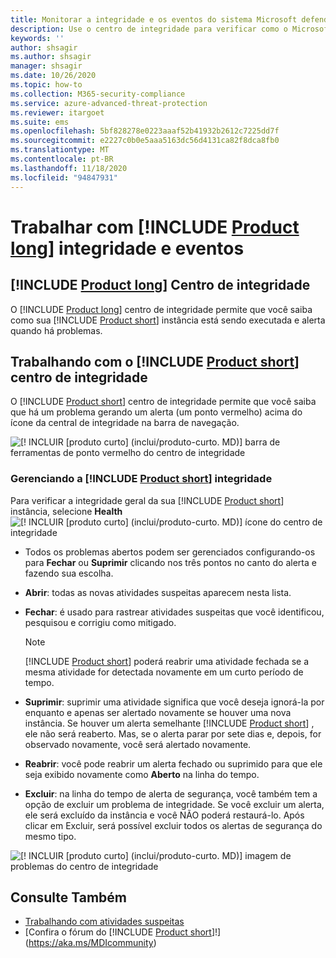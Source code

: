 ```yaml
---
title: Monitorar a integridade e os eventos do sistema Microsoft defender for Identity
description: Use o centro de integridade para verificar como o Microsoft defender for Identity Service está funcionando e seja alertado sobre possíveis problemas e exibir eventos do sistema no Visualizador de eventos.
keywords: ''
author: shsagir
ms.author: shsagir
manager: shsagir
ms.date: 10/26/2020
ms.topic: how-to
ms.collection: M365-security-compliance
ms.service: azure-advanced-threat-protection
ms.reviewer: itargoet
ms.suite: ems
ms.openlocfilehash: 5bf828278e0223aaaf52b41932b2612c7225dd7f
ms.sourcegitcommit: e2227c0b0e5aaa5163dc56d4131ca82f8dca8fb0
ms.translationtype: MT
ms.contentlocale: pt-BR
ms.lasthandoff: 11/18/2020
ms.locfileid: "94847931"
---
```

# <a name="work-with-product-long-health-and-events"></a>Trabalhar com [!INCLUDE [Product long](includes/product-long.md)] integridade e eventos

## <a name="product-long-health-center"></a>[!INCLUDE [Product long](includes/product-long.md)] Centro de integridade

O [!INCLUDE [Product long](includes/product-long.md)] centro de integridade permite que você saiba como sua [!INCLUDE [Product short](includes/product-short.md)] instância está sendo executada e alerta quando há problemas.

## <a name="working-with-the-product-short-health-center"></a>Trabalhando com o [!INCLUDE [Product short](includes/product-short.md)] centro de integridade

O [!INCLUDE [Product short](includes/product-short.md)] centro de integridade permite que você saiba que há um problema gerando um alerta (um ponto vermelho) acima do ícone da central de integridade na barra de navegação.

![[! INCLUIR [produto curto] (inclui/produto-curto. MD)] barra de ferramentas de ponto vermelho do centro de integridade](media/health-bar.png)

### <a name="managing-product-short-health"></a>Gerenciando a [!INCLUDE [Product short](includes/product-short.md)] integridade

Para verificar a integridade geral da sua [!INCLUDE [Product short](includes/product-short.md)] instância, selecione **Health** ![ [! INCLUIR [produto curto] (inclui/produto-curto. MD)] ícone do centro de integridade](media/red-dot.png)

- Todos os problemas abertos podem ser gerenciados configurando-os para **Fechar** ou **Suprimir** clicando nos três pontos no canto do alerta e fazendo sua escolha.

- **Abrir**: todas as novas atividades suspeitas aparecem nesta lista.

- **Fechar**: é usado para rastrear atividades suspeitas que você identificou, pesquisou e corrigiu como mitigado.

    > [!NOTE]
    > [!INCLUDE [Product short](includes/product-short.md)] poderá reabrir uma atividade fechada se a mesma atividade for detectada novamente em um curto período de tempo.

- **Suprimir**: suprimir uma atividade significa que você deseja ignorá-la por enquanto e apenas ser alertado novamente se houver uma nova instância. Se houver um alerta semelhante [!INCLUDE [Product short](includes/product-short.md)] , ele não será reaberto. Mas, se o alerta parar por sete dias e, depois, for observado novamente, você será alertado novamente.

- **Reabrir**: você pode reabrir um alerta fechado ou suprimido para que ele seja exibido novamente como **Aberto** na linha do tempo.

- **Excluir**: na linha do tempo de alerta de segurança, você também tem a opção de excluir um problema de integridade. Se você excluir um alerta, ele será excluído da instância e você NÃO poderá restaurá-lo. Após clicar em Excluir, será possível excluir todos os alertas de segurança do mesmo tipo.

![[! INCLUIR [produto curto] (inclui/produto-curto. MD)] imagem de problemas do centro de integridade](media/health-issue.png)

## <a name="see-also"></a>Consulte Também

- [Trabalhando com atividades suspeitas](working-with-suspicious-activities.md)
- [Confira o fórum do [!INCLUDE [Product short](includes/product-short.md)]!](https://aka.ms/MDIcommunity)
